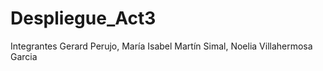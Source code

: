 # Despliegue_Act3


Integrantes Gerard Perujo, María Isabel Martín Simal, Noelia Villahermosa Garcia
